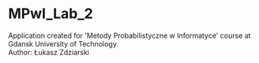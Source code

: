 # MPwI_Lab_2
Application created for 'Metody Probabilistyczne w Informatyce' course at Gdansk University of Technology.  
Author: Łukasz Zdziarski
